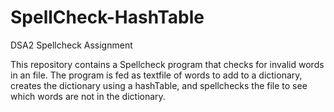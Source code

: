 # SpellCheck-HashTable

DSA2 Spellcheck Assignment

This repository contains a Spellcheck program that checks for invalid words in an file. The program is fed as textfile of words to add to a dictionary, 
creates the dictionary using a hashTable, and spellchecks the file to see which words are not in the dictionary. 
